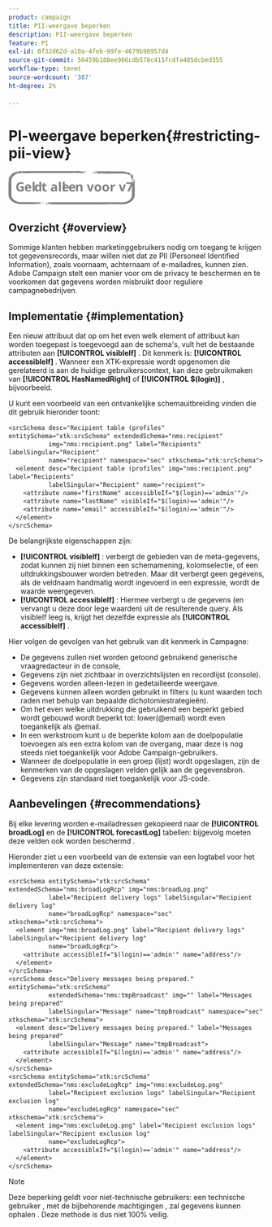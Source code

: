 ```yaml
---
product: campaign
title: PII-weergave beperken
description: PII-weergave beperken
feature: PI
exl-id: 0f32d62d-a10a-4feb-99fe-4679b98957d4
source-git-commit: 56459b188ee966cdb578c415fcdfa485dcbed355
workflow-type: tm+mt
source-wordcount: '387'
ht-degree: 2%

---
```


# PI-weergave beperken{#restricting-pii-view}

![](../../assets/v7-only.svg)

## Overzicht {#overview}

Sommige klanten hebben marketinggebruikers nodig om toegang te krijgen tot gegevensrecords, maar willen niet dat ze PII (Personeel Identified Information), zoals voornaam, achternaam of e-mailadres, kunnen zien. Adobe Campaign stelt een manier voor om de privacy te beschermen en te voorkomen dat gegevens worden misbruikt door reguliere campagnebedrijven.

## Implementatie {#implementation}

Een nieuw attribuut dat op om het even welk element of attribuut kan worden toegepast is toegevoegd aan de schema&#39;s, vult het de bestaande attributen aan **[!UICONTROL visibleIf]** . Dit kenmerk is: **[!UICONTROL accessibleIf]** . Wanneer een XTK-expressie wordt opgenomen die gerelateerd is aan de huidige gebruikerscontext, kan deze gebruikmaken van **[!UICONTROL HasNamedRight]** of **[!UICONTROL $(login)]** , bijvoorbeeld.

U kunt een voorbeeld van een ontvankelijke schemauitbreiding vinden die dit gebruik hieronder toont:

```
<srcSchema desc="Recipient table (profiles" entitySchema="xtk:srcSchema" extendedSchema="nms:recipient"
           img="nms:recipient.png" label="Recipients" labelSingular="Recipient"
           name="recipient" namespace="sec" xtkschema="xtk:srcSchema">
  <element desc="Recipient table (profiles" img="nms:recipient.png" label="Recipients"
           labelSingular="Recipient" name="recipient">
    <attribute name="firstName" accessibleIf="$(login)=='admin'"/>
    <attribute name="lastName" visibleIf="$(login)=='admin'"/>
    <attribute name="email" accessibleIf="$(login)=='admin'"/>
  </element>
</srcSchema>
```

De belangrijkste eigenschappen zijn:

* **[!UICONTROL visibleIf]** : verbergt de gebieden van de meta-gegevens, zodat kunnen zij niet binnen een schemamening, kolomselectie, of een uitdrukkingsbouwer worden betreden. Maar dit verbergt geen gegevens, als de veldnaam handmatig wordt ingevoerd in een expressie, wordt de waarde weergegeven.
* **[!UICONTROL accessibleIf]** : Hiermee verbergt u de gegevens (en vervangt u deze door lege waarden) uit de resulterende query. Als visibleIf leeg is, krijgt het dezelfde expressie als **[!UICONTROL accessibleIf]** .

Hier volgen de gevolgen van het gebruik van dit kenmerk in Campagne:

* De gegevens zullen niet worden getoond gebruikend generische vraagredacteur in de console,
* Gegevens zijn niet zichtbaar in overzichtslijsten en recordlijst (console).
* Gegevens worden alleen-lezen in gedetailleerde weergave.
* Gegevens kunnen alleen worden gebruikt in filters (u kunt waarden toch raden met behulp van bepaalde dichotomiestrategieën).
* Om het even welke uitdrukking die gebruikend een beperkt gebied wordt gebouwd wordt beperkt tot: lower(@email) wordt even toegankelijk als @email.
* In een werkstroom kunt u de beperkte kolom aan de doelpopulatie toevoegen als een extra kolom van de overgang, maar deze is nog steeds niet toegankelijk voor Adobe Campaign-gebruikers.
* Wanneer de doelpopulatie in een groep (lijst) wordt opgeslagen, zijn de kenmerken van de opgeslagen velden gelijk aan de gegevensbron.
* Gegevens zijn standaard niet toegankelijk voor JS-code.

## Aanbevelingen {#recommendations}

Bij elke levering worden e-mailadressen gekopieerd naar de **[!UICONTROL broadLog]** en de **[!UICONTROL forecastLog]** tabellen: bijgevolg moeten deze velden ook worden beschermd .

Hieronder ziet u een voorbeeld van de extensie van een logtabel voor het implementeren van deze extensie:

```
<srcSchema entitySchema="xtk:srcSchema" extendedSchema="nms:broadLogRcp" img="nms:broadLog.png"
           label="Recipient delivery logs" labelSingular="Recipient delivery log"
           name="broadLogRcp" namespace="sec" xtkschema="xtk:srcSchema">
  <element img="nms:broadLog.png" label="Recipient delivery logs" labelSingular="Recipient delivery log"
           name="broadLogRcp">
    <attribute accessibleIf="$(login)=='admin'" name="address"/>
  </element>
</srcSchema>
<srcSchema desc="Delivery messages being prepared." entitySchema="xtk:srcSchema"
           extendedSchema="nms:tmpBroadcast" img="" label="Messages being prepared"
           labelSingular="Message" name="tmpBroadcast" namespace="sec" xtkschema="xtk:srcSchema">
  <element desc="Delivery messages being prepared." label="Messages being prepared"
           labelSingular="Message" name="tmpBroadcast">
    <attribute accessibleIf="$(login)=='admin'" name="address"/>
  </element>
</srcSchema>
<srcSchema entitySchema="xtk:srcSchema" extendedSchema="nms:excludeLogRcp" img="nms:excludeLog.png"
           label="Recipient exclusion logs" labelSingular="Recipient exclusion log"
           name="excludeLogRcp" namespace="sec" xtkschema="xtk:srcSchema">
  <element img="nms:excludeLog.png" label="Recipient exclusion logs" labelSingular="Recipient exclusion log"
           name="excludeLogRcp">
    <attribute accessibleIf="$(login)=='admin'" name="address"/>
  </element>
</srcSchema>
```

>[!NOTE]
>
>Deze beperking geldt voor niet-technische gebruikers: een technische gebruiker , met de bijbehorende machtigingen , zal gegevens kunnen ophalen . Deze methode is dus niet 100% veilig.
